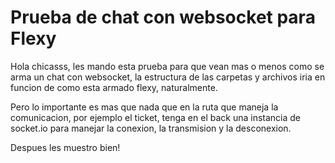 # Prueba de chat con websocket para Flexy

Hola chicasss, les mando esta prueba para que vean mas o menos como se arma un chat con websocket,
la estructura de las carpetas y archivos iria en funcion de como esta armado flexy, naturalmente.

Pero lo importante es mas que nada que en la ruta que maneja la comunicacion, por ejemplo el ticket, 
tenga en el back una instancia de socket.io para manejar la conexion, la transmision y la desconexion.

Despues les muestro bien!
